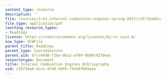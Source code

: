 ```yaml
---
content_type: resource
description: ''
file: /courses/2-61-internal-combustion-engines-spring-2017/c3571ba6dcced7a00df0f3436fb04aea_ice_bibliography.pdf
file_type: application/pdf
learning_resource_types:
- Readings
license: https://creativecommons.org/licenses/by-nc-sa/4.0/
ocw_type: OCWFile
parent_title: Readings
parent_type: CourseSection
parent_uid: b7cc44d0-f28a-0b1a-af89-9b89c42f0eac
resourcetype: Document
title: Internal Combustion Engines Bibliography
uid: c3571ba6-dcce-d7a0-0df0-f3436fb04aea
---
```


